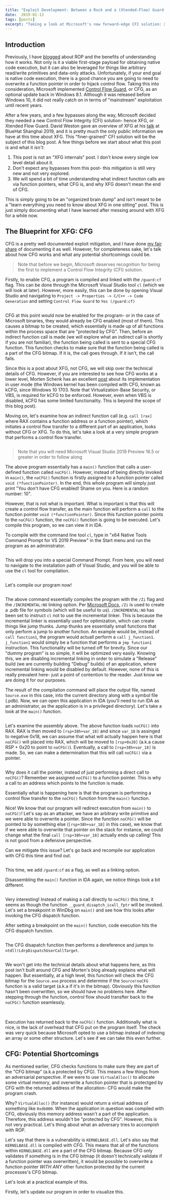 ```yaml
---
title: "Exploit Development: Between a Rock and a (Xtended-Flow) Guard Place: Examining XFG"
date:  2019-01-13
tags: [posts]
excerpt: "Taking a look at Microsoft's new forward-edge CFI solution: Xtended Flow Guard"
---
```

Introduction
---
Previously, I have [blogged](https://connormcgarr.github.io/ROP2) about ROP and the benefits of understanding how it works. Not only is it a viable first-stage payload for obtaining native code execution, but it can also be leveraged for things like arbitrary read/write primitives and data-only attacks. Unfortunately, if your end goal is native code execution, there is a good chance you are going to need to overwrite a function pointer in order to hijack control flow. Taking this into consideration, Microsoft implemented [Control Flow Guard](https://docs.microsoft.com/en-us/windows/win32/secbp/control-flow-guard), or CFG, as an optional update back in Windows 8.1. Although it was released before Windows 10, it did not really catch on in terms of "mainstream" exploitation until recent years.

After a few years, and a few bypasses along the way, Microsoft decided they needed a new Control Flow Integrity (CFI) solution- hence XFG, or Xtended Flow Guard. David Weston gave an overview of XFG at his [talk](https://query.prod.cms.rt.microsoft.com/cms/api/am/binary/RE37dMC) at BlueHat Shanghai 2019, and it is pretty much the only public information we have at this time about XFG. This "finer-grained" CFI solution will be the subject of this blog post. A few things before we start about what this post _is_ and what it _isn't_:

1. This post is not an "XFG internals" post. I don't know every single low level detail about it.
2. Don't expect any bypasses from this post- this mitigation is still very new and not very explored.
3. We will spend a bit of time understanding what indirect function calls are via function pointers, what CFG is, and why XFG doesn't mean the end of CFG.

This is simply going to be an "organized brain dump" and isn't meant to be a "learn everything you need to know about XFG in one sitting" post. This is just simply documenting what I have learned after messing around with XFG for a while now.

The Blueprint for XFG: CFG
---

CFG is a pretty well documented exploit mitigation, and I have done [my fair share](https://www.crowdstrike.com/blog/state-of-exploit-development-part-1/) of documenting it as well. However, for completeness sake, let's talk about how CFG works and what any potential shortcomings could be.

> Note that before we begin, Microsoft deserves recognition for being the first to implement a Control Flow Integrity (CFI) solution.

Firstly, to enable CFG, a program is compiled and linked with the `/guard:cf` flag. This can be done through the Microsoft Visual Studio tool `cl` (which we will look at later). However, more easily, this can be done by opening Visual Studio and navigating to `Project -> Properties -> C/C++ -> Code Generation` and setting `Control Flow Guard` to `Yes (/guard:cf)`

<img src="{{ site.url }}{{ site.baseurl }}/images/XFG1.png" alt="">

CFG at this point would now be enabled for the program- or in the case of Microsoft binaries, they would already be CFG enabled (most of them). This causes a bitmap to be created, which essentially is made up of all functions within the process space that are "protected by CFG". Then, before an indirect function call is made (we will explore what an indirect call is shortly if you are not familiar), the function being called is sent to a special CFG function. This function checks to make sure that the function being called is a part of the CFG bitmap. If it is, the call goes through. If it isn't, the call fails.

Since this is a post about XFG, not CFG, we will skip over the technical details of CFG. However, if you are interested to see how CFG works at a lower level, Morten Schenk has an excellent [post](https://improsec.com/tech-blog/bypassing-control-flow-guard-in-windows-10) about its implementation in user mode (the Windows kernel has been compiled with CFG, known as kCFG, since Windows 10 1703. Note that Virtualization-Base Security, or VBS, is required for kCFG to be enforced. However, even when VBS is disabled, kCFG has some limited functionality. This is beyond the scope of this blog post).

Moving on, let's examine how an indirect function call (e.g. `call [rax]` where RAX contains a function address or a function pointer), which initiates a control flow transfer to a different part of an application, looks without CFG or XFG. To do this, let's take a look at a very simple program that performs a control flow transfer.

<img src="{{ site.url }}{{ site.baseurl }}/images/XFG2a.png" alt="">

> Note that you will need Microsoft Visual Studio 2019 Preview 16.5 or greater in order to follow along

The above program essentially has a `main()` function that calls a user-defined function called `noCFG()`. However, instead of being directly invoked in `main()`, the `noCFG()` function is firstly assigned to a function pointer called `void (*functionPointer)`. In the end, this whole program will simply just print "You don't have CFG enabled! Shame on you. Here is a random number: 10".

However, that is not what is important. What is important is that this will create a control flow transfer, as the main function will perform a `call` to the function pointer `void (*functionPointer)`. Since this function pointer points to the `noCFG()` function, the `noCFG()` function is going to be executed. Let's compile this program, so we can view it in IDA.

To compile with the command line tool `cl`, type in "x64 Native Tools Command Prompt for VS 2019 Preview" in the Start menu and run the program as an administrator.

<img src="{{ site.url }}{{ site.baseurl }}/images/XFG3.png" alt="">

This will drop you into a special Command Prompt. From here, you will need to navigate to the installation path of Visual Studio, and you will be able to use the `cl` tool for compilation.

<img src="{{ site.url }}{{ site.baseurl }}/images/XFG4.png" alt="">

Let's compile our program now!

<img src="{{ site.url }}{{ site.baseurl }}/images/XFG5a.png" alt="">

The above command essentially compiles the program with the `/Zi` flag and the `/INCREMENTAL:NO` linking option. Per [Microsoft Docs](https://docs.microsoft.com/en-us/cpp/build/reference/compiler-options-listed-alphabetically?view=vs-2019), `/Zi` is used to create a .pdb file for symbols (which will be useful to us). `/INCREMENTAL:NO` has been set to instruct `cl` not to use the incremental linker. This is because the incremental linker is essentially used for optimization, which can create things like jump thunks. Jump thunks are essentially small functions that only perform a jump to another function. An example would be, instead of `call function1`, the program would actuall perform a `call j_function1`. `j_function1` would simply be a function that performs a `jmp function1` instruction. This functionality will be turned off for brevity. Since our "dummy program" is so simple, it will be optimized very easily. Knowing this, we are disabling incremental linking in order to simulate a "Release" build (we are currently building "Debug" builds) of an application, where incremental linking would be disabled by default. However, none of this is really prevalent here- just a point of contention to the reader. Just know we are doing it for our purposes.

The result of the compilation command will place the output file, named `Source.exe` in this case, into the current directory along with a symbol file (.pdb). Now, we can open this application in IDA (you'll need to run IDA as an administrator, as the application is in a privileged directory). Let's take a look at the `main()` function.

<img src="{{ site.url }}{{ site.baseurl }}/images/XFGbb.png" alt="">

Let's examine the assembly above. The above function loads `noCFG()` into RAX. RAX is then moved to `[rsp+38h+var_18]` and since `var_18` is assinged to negative 0x18, we can assume that what will actually happen here is that `noCFG()` will placed into RAX, which will be moved to `[rsp+0x20]` (a.k.a cause RSP + 0x20 to point to `noCFG()`). Eventually, a call to `[rsp+38h+var_18]` is made. So, we can make a determination that this will call `noCFG()` via a pointer. 

<img src="{{ site.url }}{{ site.baseurl }}/images/XFG7.png" alt="">

Why does it call the pointer, instead of just performing a direct call to `noCFG()`? Remember we assigned `noCFG()` to a function pointer. This is why a call to an address which points to the function is made.

Essentially what is happening here is that the program is performing a control flow transfer to the `noCFG()` function from the `main()` function.

Nice! We know that our program will redirect execution from `main()` to `noCFG()`! Let's say as an attacker, we have an arbitrary write primitive and we were able to overwrite a pointer. Since the function `noCFG()` will be pointed to by something else (`[rsp+38h+var_18]` in this case), we know that if we were able to overwrite that pointer on the stack for instance, we could change what the final `call [rsp+38h+var_18]` actually ends up calling! This is not good from a defensive perspective.

Can we mitigate this issue? Let's go back and recompile our application with CFG this time and find out.

<img src="{{ site.url }}{{ site.baseurl }}/images/XFG8.png" alt="">

This time, we add `/guard:cf` as a flag, as well as a linking option.

Disassembling the `main()` function in IDA again, we notice things look a bit different.

<img src="{{ site.url }}{{ site.baseurl }}/images/XFG9.png" alt="">

Very interesting! Instead of making a call directly to `noCFG()` this time, it seems as though the function `__guard_disaptch_icall_fptr` will be invoked. Let's set a breakpoint in WinDbg on `main()` and see how this looks after invoking the CFG dispatch function.

After setting a breakpoint on the `main()` function, code execution hits the CFG dispatch function.

<img src="{{ site.url }}{{ site.baseurl }}/images/XFG10a.png" alt="">

The CFG disapatch function then performs a dereference and jumps to `ntdll!LdrpDispatchUserCallTarget`. 

<img src="{{ site.url }}{{ site.baseurl }}/images/XFG11.png" alt="">

We won't get into the technical details about what happens here, as this post isn't built around CFG and Morten's blog already explains what will happen. But essentially, at a high level, this function will check the CFG bitmap for the `Source.exe` process and determine if the `Source!noCFG` function is a valid target (a.k.a if it's in the bitmap). Obviously this function hasn't been overwritten, so we should have no problems here. After stepping through the function, control flow should transfter back to the `noCFG()` function seamlessly.

<img src="{{ site.url }}{{ site.baseurl }}/images/XFG12.png" alt="">

<img src="{{ site.url }}{{ site.baseurl }}/images/XFG13a.png" alt="">

Execution has returned back to the `noCFG()` function. Additionally what is nice, is the lack of overhead that CFG put on the program itself. The check was very quick because Microsoft opted to use a bitmap instead of indexing an array or some other structure. Let's see if we can take this even further.

CFG: Potential Shortcomings
---

As mentioned earlier, CFG checks functions to make sure they are part of the "CFG bitmap" (a.k.a protected by CFG). This means a few things from an adversarial perspective. If we were to use `VirtualAlloc()` to allocate some virtual memory, and overwrite a function pointer that is protectged by CFG with the returned address of the allocation- CFG would make the program crash.

Why? `VirtualAlloc()` (for instance) would return a virtual address of something like `0xdb000`. When the application in question was compiled with CFG, obviously this memory address wasn't a part of the application. Therefore, this address wouldn't be "protected by CFG". However, this is not very practical. Let's thing about what an adversary tries to accompish with ROP.

Let's say that there is a vulnerability is `KERNELBASE.dll`. Let's also say that `KERNELBASE.dll` is compiled with CFG. This means that all of the functions within `KERNELBASE.dll` are a part of the CFG bitmap. Because CFG only validates if something is in the CFG bitmap (it doesn't technically validate if a function pointer was overwritten), it would be possible to overwrite a function pointer _WITH ANY_ other function protected by the current processes's CFG bitmap.

Let's look at a practical example of this.

Firstly, let's update our program in order to visualize this.

